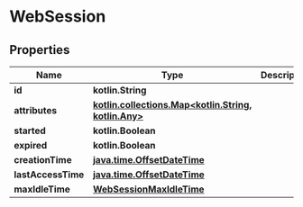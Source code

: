 
# WebSession

## Properties
Name | Type | Description | Notes
------------ | ------------- | ------------- | -------------
**id** | **kotlin.String** |  |  [optional]
**attributes** | [**kotlin.collections.Map&lt;kotlin.String, kotlin.Any&gt;**](kotlin.Any.md) |  |  [optional]
**started** | **kotlin.Boolean** |  |  [optional]
**expired** | **kotlin.Boolean** |  |  [optional]
**creationTime** | [**java.time.OffsetDateTime**](java.time.OffsetDateTime.md) |  |  [optional]
**lastAccessTime** | [**java.time.OffsetDateTime**](java.time.OffsetDateTime.md) |  |  [optional]
**maxIdleTime** | [**WebSessionMaxIdleTime**](WebSessionMaxIdleTime.md) |  |  [optional]



